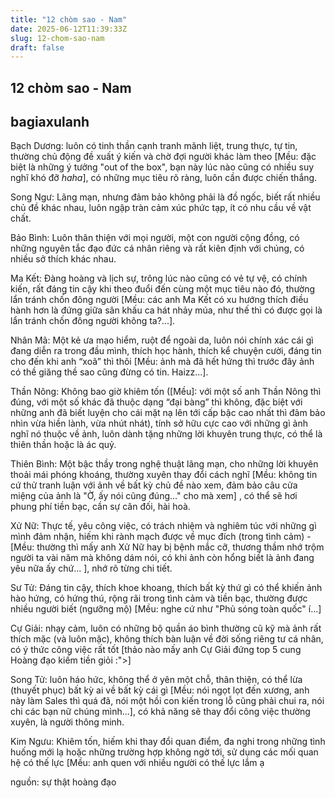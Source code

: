 ```yaml
---
title: "12 chòm sao - Nam"
date: 2025-06-12T11:39:33Z
slug: 12-chom-sao-nam
draft: false
---
```


## 12 chòm sao - Nam

## bagiaxulanh

Bạch Dương: luôn có tinh thần cạnh tranh mãnh liệt, trung thực, tự tin, thường chủ động đề xuất ý kiến và chờ đợi người khác làm theo [Mều: đặc biệt là những ý tưởng "out of the box", bạn này lúc nào cũng có nhiều suy nghĩ khó đỡ *haha*], có những mục tiêu rõ ràng, luôn cần được chiến thắng.
 
Song Ngư: Lãng mạn, nhưng đảm bảo không phải là đồ ngốc, biết rất nhiều chủ đề khác nhau, luôn ngập tràn cảm xúc phức tạp, ít có nhu cầu về vật chất.
 
Bảo Bình: Luôn thân thiện với mọi người, một con người cộng đồng, có những nguyên tắc đạo đức cá nhân riêng và rất kiên định với chúng, có nhiều sở thích khác nhau.
 
Ma Kết: Đàng hoàng và lịch sự, trông lúc nào cũng có vẻ tự vệ, có chính kiến, rất đáng tin cậy khi theo đuổi đến cùng một mục tiêu nào đó, thường lẩn tránh chốn đông người [Mều: các anh Ma Kết có xu hướng thích điều hành hơn là đứng giữa sân khấu ca hát nhảy múa, như thế thì có được gọi là lẩn tránh chốn đông người không ta?...].
 
Nhân Mã: Một kẻ ưa mạo hiểm, ruột để ngoài da, luôn nói chính xác cái gì đang diễn ra trong đầu mình, thích học hành, thích kể chuyện cười, đáng tin cho đến khi anh “xoã” thì thôi [Mều: ảnh mà đã hết hứng thì trước đây ảnh có thề giăng thề sao cũng đừng có tin. Haizz...].
 
Thần Nông: Không bao giờ khiêm tốn ([Mều]: với một số anh Thần Nông thì đúng, với một số khác đã thuộc dạng “đại bàng” thì không, đặc biệt với những anh đã biết luyện cho cái mặt nạ lên tới cấp bậc cao nhất thì đảm bảo nhìn vừa hiền lành, vừa nhút nhát), tính sở hữu cực cao với những gì ảnh nghĩ nó thuộc về ảnh, luôn dành tặng những lời khuyên trung thực, có thể là thiên thần hoặc là ác quỷ.
 
Thiên Bình: Một bậc thầy trong nghệ thuật lãng mạn, cho những lời khuyên thoải mái phóng khoáng, thường xuyên thay đổi cách nghĩ [Mều: không tin cứ thử tranh luận với ảnh về bất kỳ chủ đề nào xem, đảm bảo câu cửa miệng của ảnh là "Ờ, ấy nói cũng đúng..." cho mà xem] , có thể sẽ hơi phung phí tiền bạc, cần sự cân đối, hài hoà.
 
Xử Nữ: Thực tế, yêu công việc, có trách nhiệm và nghiêm túc với những gì mình đảm nhận, hiếm khi rành mạch được về mục đích (trong tình cảm) - [Mều: thường thì mấy anh Xử Nữ hay bị bệnh mắc cỡ, thương thầm nhớ trộm người ta vài năm mà không dám nói, có khi ảnh còn hổng biết là ảnh đang yêu nữa ấy chứ... ], nhớ rõ từng chi tiết.
 
Sư Tử: Đáng tin cậy, thích khoe khoang, thích bất kỳ thứ gì có thể khiến ảnh hào hứng, có hứng thú, rộng rãi trong tình cảm và tiền bạc, thường được nhiều người biết (ngưỡng mộ) [Mều: nghe cứ như "Phủ sóng toàn quốc" í...]
 
Cự Giải: nhạy cảm, luôn có những bộ quần áo bình thường cũ kỹ mà ảnh rất thích mặc (và luôn mặc), không thích bàn luận về đời sống riêng tư cá nhân, có ý thức công việc rất tốt [thảo nào mấy anh Cự Giải đứng top 5 cung Hoàng đạo kiếm tiền giỏi :">]
 
Song Tử: luôn háo hức, không thể ở yên một chỗ, thân thiện, có thể lừa (thuyết phục) bất kỳ ai về bất kỳ cái gì [Mều: nói ngọt lọt đến xương, anh này làm Sales thì quá đã, nói một hồi con kiến trong lỗ cũng phải chui ra, nói chi các bạn nữ chúng mình...], có khả năng sẽ thay đổi công việc thường xuyên, là người thông minh.
 
Kim Ngưu: Khiêm tốn, hiếm khi thay đổi quan điểm, đa nghi trong những tình huống mới lạ hoặc những trường hợp không ngờ tới, sử dụng các mối quan hệ có thế lực [Mều: anh quen với nhiều người có thế lực lắm ạ
 
 
 
nguồn: sự thật hoàng đạo